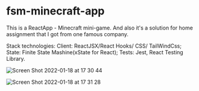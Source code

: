 # fsm-minecraft-app
This is a ReactApp - Minecraft mini-game. And also it's a solution for home assignment that I got from one famous company.

Stack technologies: Client: ReactJSX/React Hooks/ CSS/ TailWindCss; State: Finite State Mashine(xState for React); Tests: Jest, React Testing Library.

![Screen Shot 2022-01-18 at 17 30 44](https://user-images.githubusercontent.com/61967294/149967642-59f6026f-99db-495a-b1ba-fe107f289862.png)

![Screen Shot 2022-01-18 at 17 31 28](https://user-images.githubusercontent.com/61967294/149967665-83c98cd5-0bd6-4aca-a682-3357322d74b6.png)
